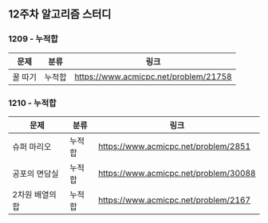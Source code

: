 ## 12주차 알고리즘 스터디  


### 1209 - 누적합

|문제|분류|링크|
|---|---|---|
|꿀 따기|누적합|https://www.acmicpc.net/problem/21758|

### 1210 - 누적합

|문제|분류|링크|
|---|---|---|
|슈퍼 마리오|누적합|https://www.acmicpc.net/problem/2851|
|공포의 면담실|누적합|https://www.acmicpc.net/problem/30088|
|2차원 배열의 합|누적합|https://www.acmicpc.net/problem/2167|